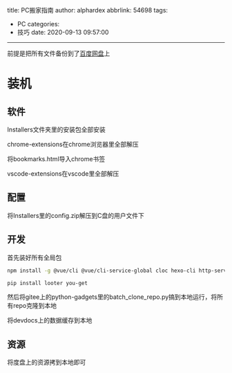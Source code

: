 title: PC搬家指南
author: alphardex
abbrlink: 54698
tags:
  - PC
categories:
  - 技巧
date: 2020-09-13 09:57:00
---
前提是把所有文件备份到了[百度网盘](https://pan.baidu.com/download/)上

<!--more-->

# 装机

## 软件

Installers文件夹里的安装包全部安装

chrome-extensions在chrome浏览器里全部解压

将bookmarks.html导入chrome书签

vscode-extensions在vscode里全部解压

## 配置

将Installers里的config.zip解压到C盘的用户文件下

## 开发

首先装好所有全局包

```sh
npm install -g @vue/cli @vue/cli-service-global cloc hexo-cli http-server npkill readme-md-generator rimraf typescript
```

```sh
pip install looter you-get 
```

然后将gitee上的python-gadgets里的batch_clone_repo.py搞到本地运行，将所有repo克隆到本地

将devdocs上的数据缓存到本地

## 资源

将度盘上的资源拷到本地即可